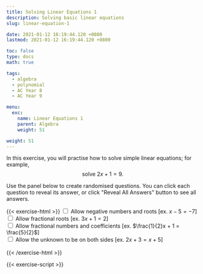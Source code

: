 ```yaml
---
title: Solving Linear Equations 1
description: Solving basic linear equations
slug: linear-equation-1

date: 2021-01-12 16:19:44.120 +0800
lastmod: 2021-01-12 16:19:44.120 +0800

toc: false
type: docs
math: true

tags:
  - algebra
  - polynomial
  - AC Year 8
  - AC Year 9

menu:
  exc:
    name: Linear Equations 1
    parent: Algebra
    weight: 51

weight: 51
---
```


In this exercise, you will practise how to solve simple linear equations; for example, $$ \text{solve}~2x + 1 = 9. $$

Use the panel below to create randomised questions. You can click each question to reveal its answer, or click "Reveal All Answers" button to see all answers.

{{< exercise-html >}}
<input type="checkbox" id="neg0" />
<label for="neg0">Allow negative numbers and roots [ex. $x - 5 = -7$] </label><br />
<input type="checkbox" id="frac0" />
<label for="frac0">Allow fractional roots [ex. $3x + 1 = 2$] </label><br />
<input type="checkbox" id="frac1" />
<label for="frac1">Allow fractional numbers and coefficients [ex. $\frac{1}{2}x + 1 = \frac{5}{2}$] </label><br />
<input type="checkbox" id="both" />
<label for="both">Allow the unknown to be on both sides [ex. $2x+3 = x+5$] </label><br />
<br>
{{< /exercise-html >}}

{{< exercise-script >}}

<script>
  function genQs() {
    // Question area
    const qbox = document.getElementById("questions");
    const qinst = document.getElementById("instructions");
    // Read value from the form
    const nq = document.getElementById("nq").value;
    let neg0,frac0,frac1,both;
    [neg0,frac0,frac1,both] = 
      ["neg0","frac0","frac1","both"].map(chked);
    // Sanity check
    nqIsNumber = /[\d+]/.test(nq);
    if (!nqIsNumber || nq<1 || nq>10 ) {
      qbox.innerHTML = "Error: Invalid number of questions!";
      return;
    }
    // Coefficients
    const maxCoeff = 9;
    const poolCoeff = arange(1, maxCoeff);
    const poolAns = arange(0, maxCoeff);
    if (neg0) {
      poolCoeff.push(...arange(-maxCoeff, -1));
      poolAns.push(...arange(-maxCoeff, -1));
    }
    const poolLett = 'abcdefghijkmnpqrstuvwxyz'.split('');
    // Make questions
    qinst.innerHTML = "Solve the following linear equations.";
    qbox.innerHTML = "";
    let options = MathJax.getMetricsFor(qbox);
    options.display = false;
    MathJax.texReset();
    for (let i = 0; i < nq; i++) {
      const lett = choice(poolLett);
      const ans = new Frac(choice(poolAns), frac0? choice(poolAns,"z") : 1);
      let lhs = new Poly([0, ans.d], lett);
      let rhs = ans.mult(ans.d);
      const op1 = new Frac(choice(poolAns, "z"), frac1? choice(poolAns, "z") : 1);
      const op2 = new Frac(choice(poolAns), frac1? choice(poolAns, "z") : 1);

      lhs = lhs.mult(op1).add(op2);
      rhs = rhs.mult(op1).add(op2);

      if (both) {
        const generator = () => new Frac(choice(poolAns), frac1? choice(poolAns, "z") : 1);
        const poly2 = new Poly(genCoeffs(1, generator, 1), lett);
        lhs = lhs.add(poly2);
        rhs = poly2.add(rhs);
      }
      
      const qTex = `${lhs.tex()} = ${rhs.tex()}`;
      const aTex = `\\boldsymbol{\\implies ${lett}=${ans.tex()}}`;
      render(qTex, aTex, options).then((li) => {
        qbox.appendChild(li);
        MathJax.startup.document.clear();
        MathJax.startup.document.updateDocument();
      });
    }
    return;
  }
</script>